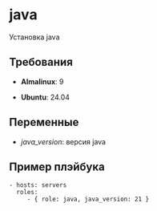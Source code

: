 java
=========

Установка java

Требования
------------

- **Almalinux**: 9

- **Ubuntu**:    24.04

Переменные
--------------

- *java_version*: версия java

Пример плэйбука
----------------

    - hosts: servers
      roles:
         - { role: java, java_version: 21 }
